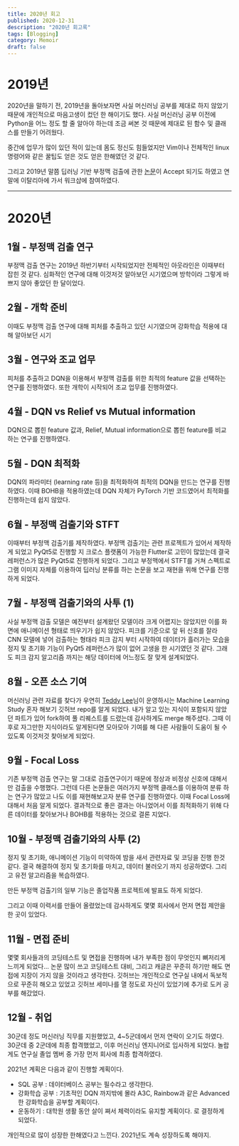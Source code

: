 ```yaml
---
title: 2020년 회고
published: 2020-12-31
description: "2020년 회고록"
tags: [Blogging]
category: Memoir
draft: false
---
```


# 2019년

2020년을 말하기 전, 2019년을 돌아보자면 사실 머신러닝 공부를 제대로 하지 않았기 때문에 개인적으로 마음고생이 컸던 한 해이기도 했다. 사실 머신러닝 공부 이전에 Python을 어느 정도 할 줄 알아야 하는데 조금 써본 것 때문에 제대로 된 함수 및 클래스를 만들기 어려웠다.

중간에 업무가 많이 있던 적이 있는데 몸도 정신도 힘들었지만 Vim이나 전체적인 linux 명령어와 같은 꿀팁도 얻은 것도 얻은 한해였던 것 같다.

그리고 2019년 말쯤 딥러닝 기반 부정맥 검출에 관한 [논문](https://www.dbpia.co.kr/Journal/articleDetail?nodeId=NODE09417477)이 Accept 되기도 하였고 연말에 이탈리아에 가서 워크샵에 참여하였다.

---

# 2020년

## 1월 - 부정맥 검출 연구

부정맥 검출 연구는 2019년 하반기부터 시작되었지만 전체적인 아웃라인은 이때부터 잡힌 것 같다.
심화적인 연구에 대해 이것저것 알아보던 시기였으며 방학이라 그렇게 바쁘지 않아 좋았던 한 달이었다.

## 2월 - 개학 준비

이때도 부정맥 검출 연구에 대해 피처를 추출하고 있던 시기였으며 강화학습 적용에 대해 알아보던 시기

## 3월 - 연구와 조교 업무

피처를 추출하고 DQN을 이용해서 부정맥 검출를 위한 최적의 feature 값을 선택하는 연구를 진행하였다. 또한 개학이 시작되어 조교 업무를 진행하였다.

## 4월 - DQN vs Relief vs Mutual information

DQN으로 뽑힌 feature 값과, Relief, Mutual information으로 뽑힌 feature를 비교하는 연구를 진행하였다.

## 5월 - DQN 최적화

DQN의 파라미터 (learning rate 등)을 최적화하여 최적의 DQN을 만드는 연구를 진행하였다.
이때 BOHB을 적용하였는데 DQN 자체가 PyTorch 기반 코드였어서 최적화를 진행하는데 쉽지 않았다.

## 6월 - 부정맥 검출기와 STFT

이때부터 부정맥 검출기를 제작하였다. 부정맥 검출기는 관련 프로젝트가 있어서 제작하게 되었고 PyQt5로 진행할 지 크로스 플랫폼이 가능한 Flutter로 고민이 많았는데 결국 레퍼런스가 많은 PyQt5로 진행하게 되었다. 그리고 부정맥에서 STFT를 거쳐 스펙트로그램 이미지 자체를 이용하여 딥러닝 분류를 하는 논문을 보고 재현을 위해 연구를 진행하게 되었다.

## 7월 - 부정맥 검출기와의 사투 (1)

사실 부정맥 검출 모델은 예전부터 설계왔던 모델이라 크게 어렵지는 않았지만 이를 화면에 애니메이션 형태로 띄우기가 쉽지 않았다. 피크를 기준으로 앞 뒤 신호를 잘라 CNN 모델에 넣어 검출하는 형태라 피크 감지 부터 시작하여 데이터가 흘러가는 모습을 정지 및 초기화 기능이 PyQt5 레퍼런스가 많이 없어 고생을 한 시기였던 것 같다. 그래도 피크 감지 알고리즘 까지는 해당 데이터에 어느정도 잘 맞게 설계되었다.

## 8월 - 오픈 소스 기여

머신러닝 관련 자료를 찾다가 우연히 [Teddy Lee](https://teddylee777.github.io/about/)님이 운영하시는 Machine Learning Study 혼자 해보기 깃허브 repo를 알게 되었다. 내가 알고 있는 지식이 포함되지 않았던 파트가 있어 fork하여 풀 리퀘스트를 드렸는데 감사하게도 merge 해주셨다. 그때 이후로 자그만한 지식이라도 알게된다면 모아모아 기여를 해 다른 사람들이 도움이 될 수 있도록 이것저것 찾아보게 되었다.

## 9월 - Focal Loss

기존 부정맥 검출 연구는 말 그대로 검출연구이기 때문에 정상과 비정상 신호에 대해서만 검출을 수행했다. 그런데 다른 논문들은 여러가지 부정맥 클래스를 이용하여 분류 하는 연구가 많았고 나도 이를 재현해보고자 분류 연구를 진행하였다. 이때 Focal Loss에 대해서 처음 알게 되었다. 결과적으로 좋은 결과는 아니었어서 이를 최적화하기 위해 다른 데이터를 찾아보거나 BOHB를 적용하는 것으로 결론 지었다.

## 10월 - 부정맥 검출기와의 사투 (2)

정지 및 초기화, 애니메이션 기능이 미약하여 밤을 새서 관련자료 및 코딩을 진행 한것 같다. 결국 해결하여 정지 및 초기화를 마치고, 데이터 불러오기 까지 성공하였다. 그리고 유전 알고리즘을 복습하였다.

만든 부정맥 검출기의 일부 기능은 졸업작품 프로젝트에 발표도 하게 되었다.

그리고 이때 이력서를 만들어 올렸었는데 감사하게도 몇몇 회사에서 먼저 면접 제안을 한 곳이 있었다.

## 11월 - 면접 준비

몇몇 회사들과의 코딩테스트 및 면접을 진행하며 내가 부족한 점이 무엇인지 뼈저리게 느끼게 되었다... 논문 많이 쓰고 코딩테스트 대비, 그리고 캐글은 꾸준히 하기만 해도 면접에 지장이 가지 않을 것이라고 생각한다. 깃허브는 개인적으로 연구실 내에서 독보적으로 꾸준히 해오고 있었고 깃허브 세미나를 열 정도로 자신이 있었기에 추가로 도커 공부를 해갔었다.

## 12월 - 취업

30군데 정도 머신러닝 직무를 지원했었고, 4~5군데에서 먼저 연락이 오기도 하였다.
30군데 중 2군데에 최종 합격했었고, 이후 머신러닝 엔지니어로 입사하게 되었다. 놀랍게도 연구실 졸업 멤버 중 가장 먼저 회사에 최종 합격하였다.

2021년 계획은 다음과 같이 진행할 계획이다.

- SQL 공부 : 데이터베이스 공부는 필수라고 생각한다.
- 강화학습 공부 : 기초적인 DQN 까지밖에 몰라 A3C, Rainbow과 같은 Advanced한 강화학습을 공부할 계획이다.
- 운동하기 : 대학원 생활 동안 살이 쪄서 체력이라도 유지할 계획이다.
로 결정하게 되었다.

개인적으로 많이 성장한 한해였다고 느낀다. 2021년도 계속 성장하도록 해야지.
